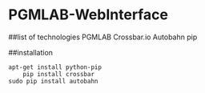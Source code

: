 # PGMLAB-WebInterface

##list of technologies
PGMLAB
Crossbar.io
Autobahn
pip

##installation

	apt-get install python-pip 
        pip install crossbar 
	sudo pip install autobahn
